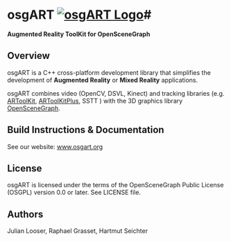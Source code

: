 # osgART [![osgART Logo](http://www.osgart.org/images/thumb/a/a7/Osgart_logo.png/50px-Osgart_logo.png)](http://www.osgart.org)#

**Augmented Reality ToolKit for OpenSceneGraph** 


## Overview ##

osgART is a C++ cross-platform development library that simplifies the development of **Augmented Reality** or **Mixed Reality** applications.

osgART combines video (OpenCV, DSVL, Kinect) and tracking libraries (e.g. [ARToolKit](http://artoolkit.sourceforge.net/), [ARToolKitPlus](http://handheldar.icg.tugraz.at/artoolkitplus.php), SSTT ) with the 3D graphics library [OpenSceneGraph](www.openscenegraph.com). 

## Build Instructions & Documentation ##

See our website: www.osgart.org


## License ##
osgART is licensed under the terms of the OpenSceneGraph Public License (OSGPL) version 0.0 or later. See LICENSE file.


## Authors ##
Julian Looser, Raphael Grasset, Hartmut Seichter
